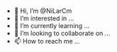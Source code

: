 - 👋 Hi, I’m @NiLarCm
- 👀 I’m interested in ...
- 🌱 I’m currently learning ...
- 💞️ I’m looking to collaborate on ...
- 📫 How to reach me ...

<!---
NiLarCm/NiLarCm is a ✨ special ✨ repository because its `README.md` (this file) appears on your GitHub profile.
You can click the Preview link to take a look at your changes.
--->
